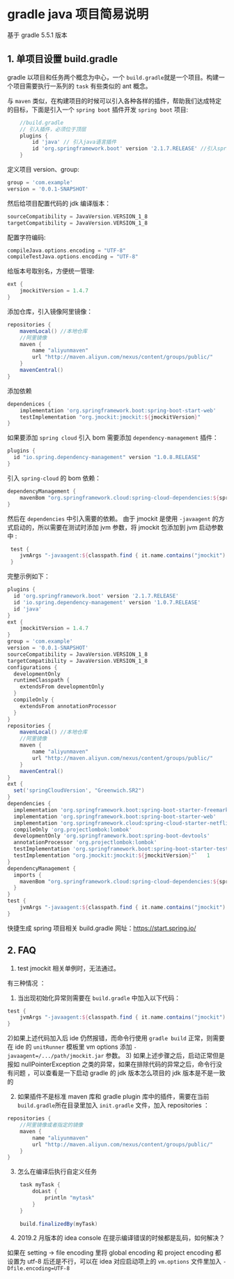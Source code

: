 # gradle java 项目简易说明

基于 gradle 5.5.1 版本
## 1. 单项目设置 build.gradle 

gradle 以项目和任务两个概念为中心，一个 `build.gradle`就是一个项目。构建一个项目需要执行一系列的 `task` 有些类似的 ant 概念。

与 `maven` 类似，在构建项目的时候可以引入各种各样的插件，帮助我们达成特定的目标，下面是引入一个 `spring boot` 插件开发 `spring boot` 项目:
```gradle
	//build.gradle
	// 引入插件，必须位于顶层
	plugins {
		id 'java' // 引入java语言插件
		id 'org.springframework.boot' version '2.1.7.RELEASE' //引入spring boot 插件 版本号为 2.1.7.RELEASE
	}
```
定义项目 version、group:
```gradle
group = 'com.example'
version = '0.0.1-SNAPSHOT'
```
然后给项目配置代码的 jdk 编译版本：
```gradle
sourceCompatibility = JavaVersion.VERSION_1_8
targetCompatibility = JavaVersion.VERSION_1_8
```
配置字符编码:
```gradle
compileJava.options.encoding = "UTF-8"
compileTestJava.options.encoding = "UTF-8"
```
给版本号取别名，方便统一管理:
```gradle
ext {
	jmockitVersion = 1.4.7
}
```
添加仓库，引入镜像阿里镜像：
```gradle
repositories {
    mavenLocal() //本地仓库
    //阿里镜像
    maven {
        name "aliyunmaven"
        url "http://maven.aliyun.com/nexus/content/groups/public/"
    }
    mavenCentral()
}
```
添加依赖
```gradle
dependenices {
	implementation 'org.springframework.boot:spring-boot-start-web'
	testImplementation "org.jmockit:jmockit:${jmockitVersion}"
}
```

如果要添加 `spring cloud` 引入 bom 需要添加 `dependency-management` 插件：
```gradle
plugins {
  id "io.spring.dependency-management" version "1.0.8.RELEASE"
}
```
引入 `spring-cloud` 的 bom 依赖：
```gradle
dependencyManagement {
	mavenBom "org.springframework.cloud:spring-cloud-dependencies:${springCloudVersion}"
}
```
然后在 `dependencies` 中引入需要的依赖。
由于 jmockit 是使用 `-javaagent` 的方式启动的，所以需要在测试时添加 jvm 参数，将 jmockit 包添加到 jvm 启动参数中 :

```gradle 
 test { 
 	jvmArgs "-javaagent:${classpath.find { it.name.contains("jmockit") }.absolutePath}" 
 }
```
完整示例如下：
```gradle 
plugins {
  id 'org.springframework.boot' version '2.1.7.RELEASE'
  id 'io.spring.dependency-management' version '1.0.7.RELEASE'
  id 'java'
}
ext {
    jmockitVersion = 1.4.7
}
group = 'com.example'
version = '0.0.1-SNAPSHOT'
sourceCompatibility = JavaVersion.VERSION_1_8
targetCompatibility = JavaVersion.VERSION_1_8
configurations {
  developmentOnly
  runtimeClasspath {
    extendsFrom developmentOnly
  }
  compileOnly {
    extendsFrom annotationProcessor
  }
}
repositories {
    mavenLocal() //本地仓库
    //阿里镜像
    maven {
        name "aliyunmaven"
        url "http://maven.aliyun.com/nexus/content/groups/public/"
    }
    mavenCentral()
}
ext {
  set('springCloudVersion', "Greenwich.SR2")
}
dependencies {
  implementation 'org.springframework.boot:spring-boot-starter-freemarker'
  implementation 'org.springframework.boot:spring-boot-starter-web'
  implementation 'org.springframework.cloud:spring-cloud-starter-netflix-eureka-client'
  compileOnly 'org.projectlombok:lombok'
  developmentOnly 'org.springframework.boot:spring-boot-devtools'
  annotationProcessor 'org.projectlombok:lombok'
  testImplementation 'org.springframework.boot:spring-boot-starter-test'
  testImplementation "org.jmockit:jmockit:${jmockitVersion}"`	1
}
dependencyManagement {
  imports {
    mavenBom "org.springframework.cloud:spring-cloud-dependencies:${springCloudVersion}"
  }
}
test { 
 	jvmArgs "-javaagent:${classpath.find { it.name.contains("jmockit") }.absolutePath}"
}

```
快捷生成 spring 项目相关 build.gradle 网址：https://start.spring.io/

## 2. FAQ
1. test jmockit 相关单例时，无法通过。

有三种情况 ：

1) 当出现初始化异常则需要在 `build.gradle` 中加入以下代码：
```gradle
test { 
 	jvmArgs "-javaagent:${classpath.find { it.name.contains("jmockit") }.absolutePath}"
}
```
2)如果上述代码加入后 ide 仍然报错，而命令行使用 `gradle build` 正常，则需要在 ide 的 `unitRunner` 模板里 vm options 添加 `-javaagent=/.../path/jmockit.jar` 参数。
3) 如果上述步骤之后，启动正常但是报如 nullPointerException  之类的异常，如果在排除代码的异常之后，命令行没有问题 ，可以查看是一下启动 gradle 的 jdk 版本怎么项目的 jdk 版本是不是一致的

2. 如果插件不是标准 maven 库和 gradle plugin 库中的插件，需要在当前 `build.gradle`所在目录里加入 `init.gradle` 文件，加入 repositories ：
```gradle
repositories {
    //阿里镜像或者指定的镜像
    maven {
        name "aliyunmaven"
        url "http://maven.aliyun.com/nexus/content/groups/public/"
    }
}
```
3. 怎么在编译后执行自定义任务

```gradle 
	task myTask {
		doLast {
			println "mytask"
		}
	}
	
	build.finalizedBy(myTask)
```

4. 2019.2 月版本的 idea console 在提示编译错误的时候都是乱码，如何解决？

如果在 setting ->  file encoding  里将 global encoding 和 project encoding 都设置为 utf-8 后还是不行，可以在 idea 对应启动项上的 `vm.options` 文件里加入 `-Dfile.encoding=UTF-8`



